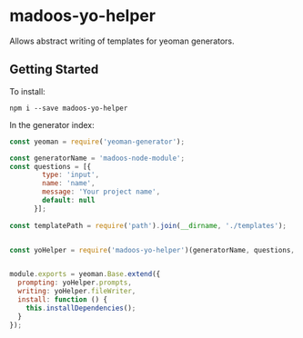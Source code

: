 # madoos-yo-helper

Allows abstract writing of templates for yeoman generators.

## Getting Started

To install:

    npm i --save madoos-yo-helper

In the generator index:

``` javascript
const yeoman = require('yeoman-generator');

const generatorName = 'madoos-node-module';
const questions = [{
        type: 'input',
        name: 'name',
        message: 'Your project name',
        default: null
      }];
      
const templatePath = require('path').join(__dirname, './templates');


const yoHelper = require('madoos-yo-helper')(generatorName, questions, templatePath);


module.exports = yeoman.Base.extend({
  prompting: yoHelper.prompts,
  writing: yoHelper.fileWriter, 
  install: function () {
    this.installDependencies();
  }
});
```